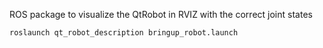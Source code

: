 ROS package to visualize the QtRobot in RVIZ with the correct joint states

    roslaunch qt_robot_description bringup_robot.launch
